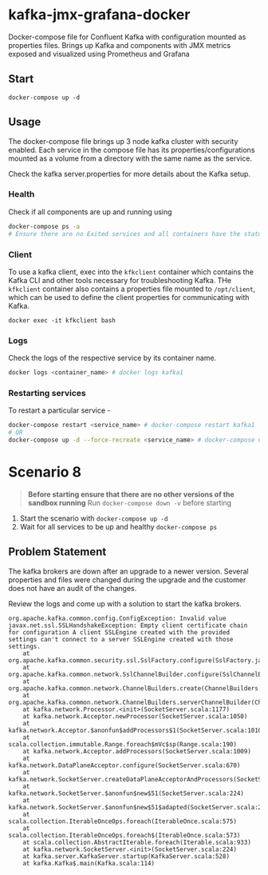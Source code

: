 # kafka-jmx-grafana-docker

Docker-compose file for Confluent Kafka with configuration mounted as properties files. Brings up Kafka and components with JMX metrics exposed and visualized using Prometheus and Grafana

## Start

```
docker-compose up -d
```

## Usage

The docker-compose file brings up 3 node kafka cluster with security enabled. Each service in the compose file has its properties/configurations mounted as a volume from a directory with the same name as the service.

Check the kafka server.properties for more details about the Kafka setup.

### Health

Check if all components are up and running using

```bash
docker-compose ps -a
# Ensure there are no Exited services and all containers have the status `Up`
```

### Client

To use a kafka client, exec into the `kfkclient` container which contains the Kafka CLI and other tools necessary for troubleshooting Kafka. THe `kfkclient` container also contains a properties file mounted to `/opt/client`, which can be used to define the client properties for communicating with Kafka.

```
docker exec -it kfkclient bash
```

### Logs

Check the logs of the respective service by its container name.

```bash
docker logs <container_name> # docker logs kafka1
```

### Restarting services

To restart a particular service - 

```bash
docker-compose restart <service_name> # docker-compose restart kafka1
# OR
docker-compose up -d --force-recreate <service_name> # docker-compose up -d --force-recreate kafka1
```

# Scenario 8

> **Before starting ensure that there are no other versions of the sandbox running**
> Run `docker-compose down -v` before starting

1. Start the scenario with `docker-compose up -d`
2. Wait for all services to be up and healthy `docker-compose ps`


## Problem Statement

The kafka brokers are down after an upgrade to a newer version. Several properties and files were changed during the upgrade and the customer does not have an audit of the changes.

Review the logs and come up with a solution to start the kafka brokers.

```
org.apache.kafka.common.config.ConfigException: Invalid value javax.net.ssl.SSLHandshakeException: Empty client certificate chain for configuration A client SSLEngine created with the provided settings can't connect to a server SSLEngine created with those settings.
	at org.apache.kafka.common.security.ssl.SslFactory.configure(SslFactory.java:103)
	at org.apache.kafka.common.network.SslChannelBuilder.configure(SslChannelBuilder.java:84)
	at org.apache.kafka.common.network.ChannelBuilders.create(ChannelBuilders.java:265)
	at org.apache.kafka.common.network.ChannelBuilders.serverChannelBuilder(ChannelBuilders.java:166)
	at kafka.network.Processor.<init>(SocketServer.scala:1177)
	at kafka.network.Acceptor.newProcessor(SocketServer.scala:1050)
	at kafka.network.Acceptor.$anonfun$addProcessors$1(SocketServer.scala:1010)
	at scala.collection.immutable.Range.foreach$mVc$sp(Range.scala:190)
	at kafka.network.Acceptor.addProcessors(SocketServer.scala:1009)
	at kafka.network.DataPlaneAcceptor.configure(SocketServer.scala:670)
	at kafka.network.SocketServer.createDataPlaneAcceptorAndProcessors(SocketServer.scala:278)
	at kafka.network.SocketServer.$anonfun$new$51(SocketServer.scala:224)
	at kafka.network.SocketServer.$anonfun$new$51$adapted(SocketServer.scala:224)
	at scala.collection.IterableOnceOps.foreach(IterableOnce.scala:575)
	at scala.collection.IterableOnceOps.foreach$(IterableOnce.scala:573)
	at scala.collection.AbstractIterable.foreach(Iterable.scala:933)
	at kafka.network.SocketServer.<init>(SocketServer.scala:224)
	at kafka.server.KafkaServer.startup(KafkaServer.scala:528)
	at kafka.Kafka$.main(Kafka.scala:114)
```
